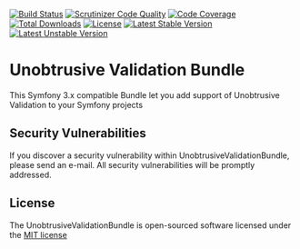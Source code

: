 [![Build Status](https://scrutinizer-ci.com/g/romantymoshyk/unobtrusive-validation-bundle/badges/build.png?b=1.0)](https://scrutinizer-ci.com/g/romantymoshyk/unobtrusive-validation-bundle/build-status/1.0) 
[![Scrutinizer Code Quality](https://scrutinizer-ci.com/g/romantymoshyk/unobtrusive-validation-bundle/badges/quality-score.png?b=1.0)](https://scrutinizer-ci.com/g/romantymoshyk/unobtrusive-validation-bundle/?branch=1.0) 
[![Code Coverage](https://scrutinizer-ci.com/g/romantymoshyk/unobtrusive-validation-bundle/badges/coverage.png?b=1.0)](https://scrutinizer-ci.com/g/romantymoshyk/unobtrusive-validation-bundle/?branch=1.0)
[![Total Downloads](https://poser.pugx.org/romantymoshyk/unobtrusive-validation-bundle/downloads)](https://packagist.org/packages/romantymoshyk/unobtrusive-validation-bundle)
[![License](https://poser.pugx.org/romantymoshyk/unobtrusive-validation-bundle/license)](https://packagist.org/packages/romantymoshyk/unobtrusive-validation-bundle)
[![Latest Stable Version](https://poser.pugx.org/romantymoshyk/unobtrusive-validation-bundle/v/stable)](https://packagist.org/packages/romantymoshyk/unobtrusive-validation-bundle)
[![Latest Unstable Version](https://poser.pugx.org/romantymoshyk/unobtrusive-validation-bundle/v/unstable)](https://packagist.org/packages/romantymoshyk/unobtrusive-validation-bundle)

# Unobtrusive Validation Bundle

This Symfony 3.x compatible Bundle let you add support of Unobtrusive Validation to your Symfony projects

## Security Vulnerabilities

If you discover a security vulnerability within UnobtrusiveValidationBundle, please send an e-mail. All security vulnerabilities will be promptly addressed.

## License

The UnobtrusiveValidationBundle is open-sourced software licensed under the [MIT license](http://opensource.org/licenses/MIT)